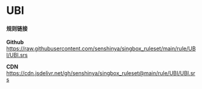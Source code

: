 # UBI

#### 规则链接

**Github**
https://raw.githubusercontent.com/senshinya/singbox_ruleset/main/rule/UBI/UBI.srs

**CDN**
https://cdn.jsdelivr.net/gh/senshinya/singbox_ruleset@main/rule/UBI/UBI.srs